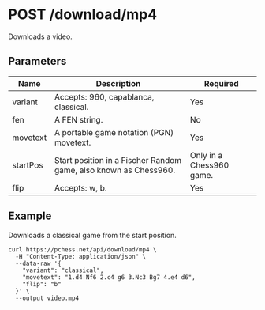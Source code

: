 # POST /download/mp4

Downloads a video.

## Parameters

| Name | Description | Required |
| ---- | ----------- | -------- |
| variant | Accepts: 960, capablanca, classical. | Yes |
| fen | A FEN string. | No |
| movetext | A portable game notation (PGN) movetext. | Yes |
| startPos | Start position in a Fischer Random game, also known as Chess960. | Only in a Chess960 game. |
| flip | Accepts: w, b. | Yes |

## Example

Downloads a classical game from the start position.

```text
curl https://pchess.net/api/download/mp4 \
  -H "Content-Type: application/json" \
  --data-raw '{
    "variant": "classical",
    "movetext": "1.d4 Nf6 2.c4 g6 3.Nc3 Bg7 4.e4 d6",
    "flip": "b"
  }' \
  --output video.mp4
```
